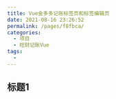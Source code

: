 ```yaml
---
title: Vue金多多记账标签页和标签编辑页
date: 2021-08-16 23:26:52
permalink: /pages/f8fbca/
categories:
  - 项目
  - 旺财记账Vue
tags:
  - 
---
```

## 标题1
